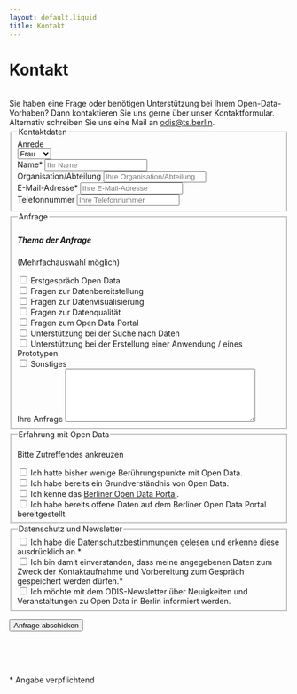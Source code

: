 ```yaml
---
layout: default.liquid
title: Kontakt
---
```


# Kontakt
<br>
Sie haben eine Frage oder benötigen Unterstützung bei Ihrem Open-Data-Vorhaben? Dann kontaktieren Sie uns gerne über unser Kontaktformular. Alternativ schreiben Sie uns eine Mail an <a href="mailto:odis@ts.berlin">odis@ts.berlin</a>.

<div class="pt-4">
	<form name="contact" method="POST" data-netlify="true">
    <fieldset name="kontaktdaten">
      <legend>Kontaktdaten</legend>
      <div class="flex-wrapper anrede">
        <div class="form-field">
			    <label for="anrede">Anrede</label>
          <div>
			      <select name="anrede" id="anrede">
              <option value="Frau">Frau</option>
              <option value="Herr">Herr</option>
              <option value="Divers">Divers</option>
            </select>
          </div>
        </div>
      </div>
              <div class="flex-wrapper">
          <div class="form-field">
            <label for id="name">Name*</label>
            <input type="text" id="name" name="name" placeholder="Ihr Name" required>
          </div>
          <div class="form-field">
			      <label for id="organisation">Organisation/Abteilung</label>
            <input type="text" id="organisation" name="organisation" placeholder="Ihre Organisation/Abteilung"/>
          </div>
          <div class="form-field">
            <label for id="email">E-Mail-Adresse*</label>
            <input type="email" id="email" name="email" placeholder="Ihre E-Mail-Adresse">
          </div>
          <div class="form-field">
            <label for id="phone">Telefonnummer</label>
            <input type="tel" id="phone" name="phone" pattern="[0-9+]{4,30}" title="nur Zahlen und +, mindestens vier Ziffern" placeholder="Ihre Telefonnummer"/>
          </div>
        </div>
    </fieldset>
		<fieldset name="anfrage">
		  <legend>Anfrage</legend>
        <h5>Thema der Anfrage </h5> 
        <p class="small">(Mehrfachauswahl möglich)</p>
        <div class="checkbox">
          <input type="checkbox" id="erstgespräch" name="source" value="erstgespräch">
          <label for="erstgespräch">Erstgespräch Open Data</label>
        </div>
        <div class="checkbox">
          <input type="checkbox" id="bereitstellung" name="source" value="bereitstellung">
          <label for="bereitstellung">Fragen zur Datenbereitstellung</label>
        </div>
        <div class="checkbox">
          <input type="checkbox" id="visualisierung" name="source" value="visualisierung">
          <label for="visualisierung">Fragen zur Datenvisualisierung</label>
        </div>
        <div class="checkbox">
          <input type="checkbox" id="datenquali" name="source" value="datenquali">
          <label for="datenquali">Fragen zur Datenqualität</label>
        </div>
        <div class="checkbox">
          <input type="checkbox" id="od-portal" name="source" value="od-portal">
          <label for="od-portal">Fragen zum Open Data Portal</label>
        </div>
        <div class="checkbox">
          <input type="checkbox" id="datensuche" name="source" value="datensuche">
          <label for="datensuche">Unterstützung bei der Suche nach Daten</label>
        </div>
        <div class="checkbox">
          <input type="checkbox" id="prototyp" name="source" value="prototyp">
          <label for="prototyp">Unterstützung bei der Erstellung einer Anwendung / eines Prototypen</label>
        </div>
        <div class="checkbox">
          <input type="checkbox" id="sonstiges" name="source" value="sonstiges">
          <label for="sonstiges">Sonstiges</label>
        </div>
        <div>
          <label for="message" class="h5">Ihre Anfrage </label>
          <textarea id="message" name="message" rows="6" cols = "40"></textarea>
        </div>
    </fieldset>
    <fieldset name="erfahrung">
      <legend>Erfahrung mit Open Data</legend> 
      <p class="small">Bitte Zutreffendes ankreuzen</p>
      <div class="checkbox">
        <input type="checkbox" id="wenig-od-erfahrung" name="source" value="wenig-od-erfahrung">
        <label for="wenig-od-erfahrung">Ich hatte bisher wenige Berührungspunkte mit Open Data.</label>
      </div>
      <div class="checkbox">
        <input type="checkbox" id="kenne-od" name="source" value="kenne-od">
        <label for="kenne-od">Ich habe bereits ein Grundverständnis von Open Data.</label>
      </div>
      <div class="checkbox">
        <input type="checkbox" id="kenne-portal" name="source" value="kenne-portal">
        <label for="kenne-portal">Ich kenne das <a href="https://www.daten.berlin.de">Berliner Open Data Portal</a>.</label>
      </div>
      <div class="checkbox">
        <input type="checkbox" id="bereitgestellt" name="source" value="bereitsgestellt">
        <label for="bereitgestellt">Ich habe bereits offene Daten auf dem Berliner Open Data Portal bereitgestellt.</label>
      </div>
    </fieldset>
    <fieldset name="datenschutz">
      <legend>Datenschutz und Newsletter</legend>
      <div class="checkbox">
        <input type="checkbox" id="DSV" name="source" value="DSV" required>
        <label for="DSV"> Ich habe die <a href="https://www.technologiestiftung-berlin.de/datenschutz">Datenschutzbestimmungen</a> gelesen und erkenne diese ausdrücklich an.*
        </label>
      </div>
      <div class="checkbox">
        <input type="checkbox" id="speicherung" name="source" value="speicherung" required>
        <label for="speicherung"> Ich bin damit einverstanden, dass meine angegebenen Daten zum Zweck
            der Kontaktaufnahme und Vorbereitung zum Gespräch gespeichert werden dürfen.*
        </label>
      </div>
      <div class="checkbox">
        <input type="checkbox" id="newsletter" name="source" value="newsletter">
        <label for="newsletter"> Ich möchte mit dem ODIS-Newsletter über 
             Neuigkeiten und Veranstaltungen zu Open Data in Berlin informiert werden.
        </label>
      </div>
    </fieldset>
    <p>
      <button type="submit">Anfrage abschicken</button>
    </p> 
    <br> <br> <br>
  <p class="small"> * Angabe verpflichtend </p>
  </form>
</div>
